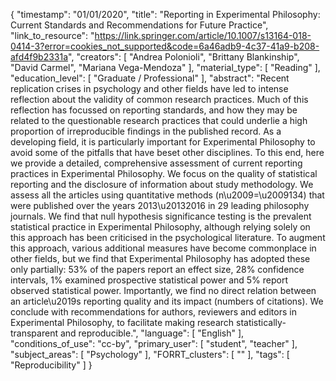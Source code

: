 {
    "timestamp": "01/01/2020",
    "title": "Reporting in Experimental Philosophy: Current Standards and Recommendations for Future Practice",
    "link_to_resource": "https://link.springer.com/article/10.1007/s13164-018-0414-3?error=cookies_not_supported&code=6a46adb9-4c37-41a9-b208-afd4f9b2331a",
    "creators": [
        "Andrea Polonioli",
        "Brittany Blankinship",
        "David Carmel",
        "Mariana Vega-Mendoza"
    ],
    "material_type": [
        "Reading"
    ],
    "education_level": [
        "Graduate / Professional"
    ],
    "abstract": "Recent replication crises in psychology and other fields have led to intense reflection about the validity of common research practices. Much of this reflection has focussed on reporting standards, and how they may be related to the questionable research practices that could underlie a high proportion of irreproducible findings in the published record. As a developing field, it is particularly important for Experimental Philosophy to avoid some of the pitfalls that have beset other disciplines. To this end, here we provide a detailed, comprehensive assessment of current reporting practices in Experimental Philosophy. We focus on the quality of statistical reporting and the disclosure of information about study methodology. We assess all the articles using quantitative methods (n\u2009=\u2009134) that were published over the years 2013\u20132016 in 29 leading philosophy journals. We find that null hypothesis significance testing is the prevalent statistical practice in Experimental Philosophy, although relying solely on this approach has been criticised in the psychological literature. To augment this approach, various additional measures have become commonplace in other fields, but we find that Experimental Philosophy has adopted these only partially: 53% of the papers report an effect size, 28% confidence intervals, 1% examined prospective statistical power and 5% report observed statistical power. Importantly, we find no direct relation between an article\u2019s reporting quality and its impact (numbers of citations). We conclude with recommendations for authors, reviewers and editors in Experimental Philosophy, to facilitate making research statistically-transparent and reproducible.",
    "language": [
        "English"
    ],
    "conditions_of_use": "cc-by",
    "primary_user": [
        "student",
        "teacher"
    ],
    "subject_areas": [
        "Psychology"
    ],
    "FORRT_clusters": [
        ""
    ],
    "tags": [
        "Reproducibility"
    ]
}